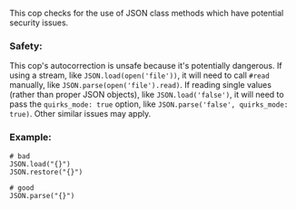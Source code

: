 This cop checks for the use of JSON class methods which have potential
security issues.

### Safety:

This cop's autocorrection is unsafe because it's potentially dangerous.
If using a stream, like `JSON.load(open('file'))`, it will need to call
`#read` manually, like `JSON.parse(open('file').read)`.
If reading single values (rather than proper JSON objects), like
`JSON.load('false')`, it will need to pass the `quirks_mode: true`
option, like `JSON.parse('false', quirks_mode: true)`.
Other similar issues may apply.

### Example:
    # bad
    JSON.load("{}")
    JSON.restore("{}")

    # good
    JSON.parse("{}")
